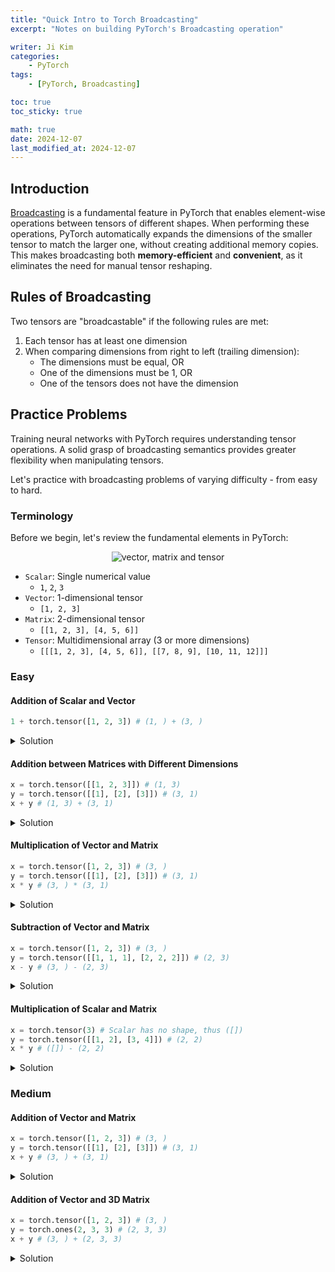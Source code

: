 ```yaml
---
title: "Quick Intro to Torch Broadcasting"
excerpt: "Notes on building PyTorch's Broadcasting operation"

writer: Ji Kim
categories:
    - PyTorch
tags:
    - [PyTorch, Broadcasting]

toc: true
toc_sticky: true

math: true
date: 2024-12-07
last_modified_at: 2024-12-07
---
```


## Introduction

[Broadcasting](https://pytorch.org/docs/stable/notes/broadcasting.html) is a fundamental feature in PyTorch that enables element-wise operations between tensors of different shapes. When performing these operations, PyTorch automatically expands the dimensions of the smaller tensor to match the larger one, without creating additional memory copies. This makes broadcasting both **memory-efficient** and **convenient**, as it eliminates the need for manual tensor reshaping.

## Rules of Broadcasting

Two tensors are "broadcastable" if the following rules are met:
1. Each tensor has at least one dimension
2. When comparing dimensions from right to left (trailing dimension):
    - The dimensions must be equal, OR
    - One of the dimensions must be 1, OR
    - One of the tensors does not have the dimension

## Practice Problems

Training neural networks with PyTorch requires understanding tensor operations. A solid grasp of broadcasting semantics provides greater flexibility when manipulating tensors.

Let's practice with broadcasting problems of varying difficulty - from easy to hard.

### Terminology

Before we begin, let's review the fundamental elements in PyTorch:

<center>
    <img src="{{ '/assets/img/broadcasting/terminology.png' | relative_url }}" alt="vector, matrix and tensor">
</center>

- `Scalar`: Single numerical value 
    - `1`, `2`, `3`
- `Vector`: 1-dimensional tensor 
    - `[1, 2, 3]`
- `Matrix`: 2-dimensional tensor 
    - `[[1, 2, 3], [4, 5, 6]]`
- `Tensor`: Multidimensional array (3 or more dimensions) 
    - `[[[1, 2, 3], [4, 5, 6]], [[7, 8, 9], [10, 11, 12]]]`

### Easy

#### Addition of Scalar and Vector
```python
1 + torch.tensor([1, 2, 3]) # (1, ) + (3, )
```

<details markdown="1">
<summary> Solution </summary>
```python
"""
torch.tensor([1, 1, 1]) + torch.tensor([1, 2, 3])
"""
torch.tensor([2, 3, 4])
```

**Explanation**
- The scalar `1` of shape `(1,)` is broadcast to match the shape of the vector `[1, 2, 3]` of shape `(3,)`, resulting in element-wise addition.
</details>

#### Addition between Matrices with Different Dimensions
```python
x = torch.tensor([[1, 2, 3]]) # (1, 3)
y = torch.tensor([[1], [2], [3]]) # (3, 1)
x + y # (1, 3) + (3, 1)
```

<details markdown="1">
<summary> Solution </summary>
```python
"""
1. torch.tensor([[1, 2, 3]]) + torch.tensor([[1, 1, 1], [2, 2, 2], [3, 3, 3]]) ; (1, 3) + (3, 3)
2. torch.tensor([[1, 2, 3], [1, 2, 3], [1, 2, 3]]) + torch.tensor([[1, 1, 1], [2, 2, 2], [3, 3, 3]]) ; (3, 3) + (3, 3)
"""
tensor([[2, 3, 4],
        [3, 4, 5],
        [4, 5, 6]])
```

**Explanation**
- Broadcast trailing dimension of `y` to `(3, 3)` to match the trailing dimension of `x`.
- Now that `y` is of shape `(3, 3)`, broadcast `x` to `(3, 3)`
</details>

#### Multiplication of Vector and Matrix
```python
x = torch.tensor([1, 2, 3]) # (3, )
y = torch.tensor([[1], [2], [3]]) # (3, 1)
x * y # (3, ) * (3, 1)
```

<details markdown="1">
<summary> Solution </summary>
```python
"""
1. torch.tensor([[1, 2, 3]]) * torch.tensor([[1], [2], [3]]) ; (1, 3) * (3, 1)
2. torch.tensor([[1, 2, 3]]) * torch.tensor([[1, 1, 1], [2, 2, 2], [3, 3, 3]]) ; (1, 3) * (3, 3)
3. torch.tensor([[1, 2, 3], [1, 2, 3], [1, 2, 3]]) * torch.tensor([[1, 1, 1], [2, 2, 2], [3, 3, 3]]) ; (3, 3) * (3, 3)
"""
tensor([[1, 2, 3],
        [2, 4, 6],
        [3, 6, 9]])
```

**Explanation**
- Broadcasting logic is same as addition except for multiplying the elements.
</details>

#### Subtraction of Vector and Matrix
```python
x = torch.tensor([1, 2, 3]) # (3, )
y = torch.tensor([[1, 1, 1], [2, 2, 2]]) # (2, 3)
x - y # (3, ) - (2, 3)
```

<details markdown="1">
<summary> Solution </summary>
```python
"""
1. torch.tensor([[1, 2, 3]]) - torch.tensor([[1, 1, 1], [2, 2, 2]]) ; (1, 3) - (2, 3)
2. torch.tensor([[1, 2, 3], [1, 2, 3]]) - torch.tensor([[1, 1, 1], [2, 2, 2]]) ; (2, 3) - (2, 3)
"""
tensor([[ 0,  1,  2],
        [-1,  0,  1]])
```

**Explanation**
- Prepend `1` to `x` to make shape of `(1, 3)`.
- `x` and `y`'s trailing dimensions (`3`) both match.
- Broadcast `x` to match the shape of `(2, 3)`.
</details>

#### Multiplication of Scalar and Matrix
```python
x = torch.tensor(3) # Scalar has no shape, thus ([])
y = torch.tensor([[1, 2], [3, 4]]) # (2, 2)
x * y # ([]) - (2, 2)
```

<details markdown="1">
<summary> Solution </summary>
```python
"""
1. torch.tensor([3]) * torch.tensor([[1, 2], [3, 4]]) ; (1, ) * (2, 2)
2. torch.tensor([[3]]) * torch.tensor([[1, 2], [3, 4]]) ; (1, 1) * (2, 2)
3. torch.tensor([[3, 3]]) * torch.tensor([[1, 2], [3, 4]]) ; (1, 2) * (2, 2)
4. torch.tensor([[3, 3], [3, 3]]) * torch.tensor([[1, 2], [3, 4]]) ; (2, 2) * (2, 2)
"""
tensor([[ 3,  6],
        [ 9, 12]])
```

**Explanation**
- Scalar `x` has no dimension therefore broadcast it to `(1, )`.
- Prepend `1` to `x` to match the shape of the matrix.
- `x` of shape `(1, 1)` is then broadcasted to `(1, 2)` to match the trailing dimension of `y`.
- Remaining dimension of `x` is broadcasted to `2` to match the dimesion of `y` and becomes a shape of `(2, 2)`.
</details>

### Medium

#### Addition of Vector and Matrix
```python
x = torch.tensor([1, 2, 3]) # (3, )
y = torch.tensor([[1], [2], [3]]) # (3, 1)
x + y # (3, ) + (3, 1)
```

<details markdown="1">
<summary> Solution </summary>
```python
"""
1. torch.tensor([[1, 2, 3]]) + torch.tensor([[1], [2], [3]]) ; (1, 3) + (3, 1)
2. torch.tensor([[1, 2, 3]]) + torch.tensor([[1, 1, 1], [2, 2, 2], [3, 3, 3]]) ; (1, 3) + (3, 3)
3. torch.tensor([[1, 2, 3], [1, 2, 3], [1, 2, 3]]) + torch.tensor([[1, 1, 1], [2, 2, 2], [3, 3, 3]]) ; (3, 3) + (3, 3)
"""
tensor([[2, 3, 4],
        [3, 4, 5],
        [4, 5, 6]])
```

**Explanation**
- Prepend `1` to `x` (dimension of tensor with fewer dimensions) to make `x` and `y` equal length.
- Start at the trailing dimension, `y` of shape `(3, 1)` is broadcasted to match the shape of `x` and becomes `(3, 3)`.
- Matrix `x` of shape `(1, 3)` is broadcasted to match the shape of `y` and becomes `(3, 3)`.
</details>

#### Addition of Vector and 3D Matrix
```python
x = torch.tensor([1, 2, 3]) # (3, )
y = torch.ones(2, 3, 3) # (2, 3, 3)
x + y # (3, ) + (2, 3, 3)
```

<details markdown="1">
<summary> Solution </summary>
```python
"""
1. torch.tensor([[[1, 2, 3]]]) + torch.tensor([[[1, 1, 1], [1, 1, 1], [1, 1, 1]], [[1, 1, 1], [1, 1, 1], [1, 1, 1]]]) ; (1, 1, 3) + (2, 3, 3)
2. torch.tensor([[[1, 2, 3], [1, 2, 3], [1, 2, 3]]]) + torch.tensor([[[1, 1, 1], [1, 1, 1], [1, 1, 1]], [[1, 1, 1], [1, 1, 1], [1, 1, 1]]]) ; (1, 3, 3) + (2, 3, 3)
3. torch.tensor([[[1, 2, 3], [1, 2, 3], [1, 2, 3]], [[1, 2, 3], [1, 2, 3], [1, 2, 3]]]) + torch.tensor([[[1, 1, 1], [1, 1, 1], [1, 1, 1]], [[1, 1, 1], [1, 1, 1], [1, 1, 1]]]) ; (2, 3, 3) + (2, 3, 3)
"""
tensor([[[2, 3, 4],
         [2, 3, 4],
         [2, 3, 4]],

        [[2, 3, 4],
         [2, 3, 4],
         [2, 3, 4]]])
```

**Explanation**
- Prepend `1` twoce to `x` (dimension of tensor with fewer dimensions) to make `x` and `y` equal length (`x` now becomes `(1, 1, 3)`).
- First trailing dimensions of `x` and `y` match.
- `x` of shape `(1, 1, 3)` is broadcasted to `(1, 2, 3)` match the second trailing dimension of `y`.
- `x` is finally broadcasted to `(2, 2, 3)` and matches `y`'s dimension.
</details>

#### Addition of Two Matrices

```python
x = torch.tensor([[1, 2, 3], [4, 5, 6]]) # (2, 3)
y = torch.tensor([[1, 2, 3, 4], [5, 6, 7, 8], [9, 10, 11, 12]]) # (3, 4)
x + y # (2, 3) + (3, 4)
```

<details markdown="1">
<summary> Solution </summary>
```python
---------------------------------------------------------------------------
RuntimeError                              Traceback (most recent call last)
<ipython-input-8-cd60f97aa77f> in <cell line: 1>()
----> 1 x + y

RuntimeError: The size of tensor a (3) must match the size of tensor b (4) at non-singleton dimension 1
```

**Explanation**
- Addition of `x` & `y` should **fail** as it violates the broadcasting semantics.
- One of following should hold according to the broadcasting semantics, starting at the trailing dimensions (i.e., `x`: `3` and `y`: `4`):
    - Dimension sizes must equal
    - One of them is 1
    - One of them does not exist
</details>

#### Custom Dimension Manipulation
```python
# Try to manipulate the dimension of `x` to make both compatible for addition
# HINT: `torch.Tensor.view`
x = torch.tensor([[1, 2, 3], [4, 5, 6]]) # (2, 3)
y = torch.tensor([[1, 2, 3, 4, 5, 6], [7, 8, 9, 10, 11, 12], [13, 14, 15, 16, 17, 18]]) # (3, 6)
x + y # (2, 3) + (3, 6)
```

<details markdown="1">
<summary> Solution </summary>
```python
"""
1. x.view(-1): torch.tensor([1, 2, 3, 4, 5, 6])
2. torch.tensor([1, 2, 3, 4, 5, 6]) + torch.tensor([[1, 2, 3, 4, 5, 6], [7, 8, 9, 10, 11, 12], [13, 14, 15, 16, 17, 18]]) ; (6, ) + (3, 6)
3. 2. torch.tensor([[1, 2, 3, 4, 5, 6]]) + torch.tensor([[1, 2, 3, 4, 5, 6], [7, 8, 9, 10, 11, 12], [13, 14, 15, 16, 17, 18]]) ; (1, 6) + (3, 6)
4. torch.tensor([[1, 2, 3, 4, 5, 6], [1, 2, 3, 4, 5, 6], [1, 2, 3, 4, 5, 6]]) + torch.tensor([[1, 2, 3, 4, 5, 6], [7, 8, 9, 10, 11, 12], [13, 14, 15, 16, 17, 18]]) ; (3, 6) + (3, 6)
"""
x = x.view(-1) # (6, )
x + y # (6, ) + (3, 6)

tensor([[ 2,  4,  6,  8, 10, 12],
        [ 8, 10, 12, 14, 16, 18],
        [14, 16, 18, 20, 22, 24]])
```

**Explanation**
- `x.view(-1)` transforms the dimension to `(6, )`.
- Prepends `1` to `x` and makes the dimension to `(1, 6)`.
- Trailing dimension of both `x` and `y` (i.e, `6`) matches.
- `x`'s `1` matches `y`'s dimension `3`.
</details>


#### Multiplication of Complex Broadcasting
```python
# Since it is a multiplication of `1`, try to answer the shape of this operation.
x = torch.ones(2, 1, 3) # (2, 1, 3)
y = torch.ones(1, 3, 1) # (1, 3, 1)
x * y # (2, 1, 3) * (1, 3, 1)
```

<details markdown="1">
<summary> Solution </summary>
```python
# Shape: (2, 3, 3)
tensor([[[1., 1., 1.],
         [1., 1., 1.],
         [1., 1., 1.]],

        [[1., 1., 1.],
         [1., 1., 1.],
         [1., 1., 1.]]])
```

**Explanation**
- Starting with shapes `(2, 1, 3)` and `(1, 3, 1)`, let's analyze dimension by dimension:
  1. First dimension: `2` vs `1` → `y` is broadcast from `1` to `2`
  2. Middle dimension: `1` vs `3` → `x` is broadcast from `1` to `3`
  3. Last dimension: `3` vs `1` → `y` is broadcast from `1` to `3`
- Final shapes before multiplication:
  - `x`: `(2, 3, 3)` (original `1` expanded to `3` in middle)
  - `y`: `(2, 3, 3)` (expanded from `1` to `2` in first, and `1` to `3` in last)
- Since all elements are `1`, the multiplication results in a `(2, 3, 3)` tensor of ones
</details>

### Hard

#### Mean Across Specific Axes
```python
# Compute the mean of the x across the last axis, and add it back to the original tensor
g = torch.Generator().manual_seed(617) # guarantees consistent random generation
x = torch.rand(3, 4, 5, generator=g)
```

<details markdown="1">
<summary> Solution </summary>
```python
x + x.mean(dim=2, keepdims=True)

# <--- OUTPUT --->
tensor([[[0.5952, 0.6486, 1.1932, 0.4631, 1.1062],
         [0.7727, 0.9813, 0.4742, 0.6173, 1.0093],
         [0.5897, 0.6357, 0.8125, 0.8716, 0.4222],
         [1.1211, 0.4338, 0.6372, 0.4942, 0.7857]],

        [[0.6572, 1.3236, 1.3613, 0.4812, 0.5334],
         [1.5122, 1.1478, 1.1528, 1.4942, 0.7012],
         [1.1803, 1.4021, 1.4673, 1.1307, 0.9080],
         [1.6144, 0.6951, 1.1600, 1.2778, 1.5087]],

        [[1.3744, 0.9883, 0.6701, 1.1222, 1.1225],
         [0.9468, 0.8783, 0.4040, 0.6899, 1.0623],
         [1.2763, 1.0732, 0.7736, 1.5029, 0.5423],
         [1.0240, 1.2803, 1.1804, 1.5658, 0.9504]]])
```

```python
# Verify
first_row = x[0][0] # torch.tensor([0.1946, 0.2479, 0.7926, 0.0624, 0.7056]) ; (5, )
first_row_mean = x[0][0].mean() # torch.tensor(0.4006) ; ([])
result = first_row + first_row_mean
matches = result == (x + x.mean(dim=2, keepdims=True))[0][0]

print(result)
print(matches)

# <--- OUTPUT --->
tensor([0.5952, 0.6486, 1.1932, 0.4631, 1.1062])
tensor([True, True, True, True, True])
```


**Explanation**
- The original tensor `x` has shape `(3, 4, 5)`
- `x.mean(dim=2, keepdims=True)` does the following:
  1. Computes the mean along dimension 2 (the last axis)
  2. `keepdims=True` preserves the dimension, resulting in shape `(3, 4, 1)`
  3. When adding this back to `x`, broadcasting expands the mean from `(3, 4, 1)` to `(3, 4, 5)`
- Each element in the result is the sum of:
  1. The original value from `x`
  2. The mean of its corresponding row (broadcast across the last dimension)
- The verification code confirms this by:
  1. Taking the first row `x[0][0]` (shape `(5,)`)
  2. Adding its mean (a scalar) to each element
  3. Comparing with the corresponding row in the full calculation
</details>

#### Broadcasting with Max Reduction
```python
# Find the maximum value of each row and subtract this value from the original tensor.
g = torch.Generator().manual_seed(617)
x = torch.rand(4, 3, 2, generator=g)
```

<details markdown="1">
<summary> Solution </summary>
```python
max_rows = x.max(dim=2, keepdims=True).values # (4, 3, 1)
x - max_rows # (4, 3, 2) - (4, 3, 1)

# <--- OUTPUT --->
tensor([[[-0.0533,  0.0000],
         [ 0.0000, -0.7302],
         [ 0.0000, -0.3184]],

        [[ 0.0000, -0.5071],
         [-0.3920,  0.0000],
         [-0.0460,  0.0000]],

        [[-0.0591,  0.0000],
         [-0.6848,  0.0000],
         [-0.2034,  0.0000]],

        [[-0.2914,  0.0000],
         [-0.6664,  0.0000],
         [ 0.0000, -0.8801]]])
```

**Explanation**
- The original tensor `x` has shape `(4, 3, 2)`
- `x.max(dim=2, keepdims=True)[0]` does the following:
  1. Takes the maximum value along dimension 2 (last axis) for each row
  2. `keepdims=True` maintains the dimension, resulting in shape `(4, 3, 1)`
  3. `[0]` is used because `max()` returns both values and indices; we only want values
- When subtracting `maxOfRows` from `x`, broadcasting expands `(4, 3, 1)` to `(4, 3, 2)`
- The result shows each value's difference from its row's maximum:
  - Values equal to their row's maximum become 0
  - All other values are negative (being less than their row's maximum)
</details>

#### Combining Argmax with Tensor Indexing
```python
"""
Compute argmax of `x` along dim=2, then replace the maximum values along that dimension with their square while keeping other values unchanged.
"""
g = torch.Generator().manual_seed(617)
x = torch.rand(5, 4, 6, generator=g)
```

<details markdown="1">
<summary> Solution </summary>
```python
indices = x.argmax(dim=2) # (5, 4)

mask = torch.zeros_like(x, dtype=torch.bool)
batch_indices = torch.arange(x.size(0)).unsqueeze(1)  # (5, 1)
row_indices = torch.arange(x.size(1)).unsqueeze(0)    # (1, 4)
mask[batch_indices, row_indices, indices] = True

x = torch.where(mask, x ** 2, x)

# <--- OUTPUT --->
tensor([[[1.9459e-01, 2.4792e-01, 6.2822e-01, 6.2441e-02, 7.0561e-01,
          3.8723e-01],
         [5.9580e-01, 8.8707e-02, 2.3185e-01, 3.8913e-01, 2.5649e-01,
          3.0251e-01],
         [4.7937e-01, 5.3843e-01, 8.9037e-02, 5.9889e-01, 8.6632e-02,
          2.9001e-01],
         [1.4702e-01, 4.3846e-01, 2.2150e-01, 8.8794e-01, 8.5682e-01,
          4.5569e-02]],

        [[9.7745e-02, 8.3054e-01, 5.4700e-01, 5.5202e-01, 8.9336e-01,
          1.0040e-01],
         [5.7145e-01, 7.9327e-01, 8.5845e-01, 5.2186e-01, 2.9914e-01,
          9.7775e-01],
         [6.9493e-02, 5.3443e-01, 6.5223e-01, 7.7981e-01, 8.4665e-01,
          4.6055e-01],
         [1.4233e-01, 5.9448e-01, 3.5373e-01, 5.4865e-01, 4.8015e-01,
          5.8755e-03]],

        [[2.9175e-01, 6.6421e-01, 7.5952e-01, 5.5636e-01, 2.5674e-01,
          9.7236e-01],
         [2.5453e-02, 4.2386e-01, 6.8020e-01, 5.8032e-01, 9.3263e-01,
          3.5035e-01],
         [1.4200e-01, 1.2870e-01, 3.0852e-01, 1.0691e-01, 2.1062e-01,
          1.7581e-02],
         [5.7376e-01, 1.3413e-01, 5.2298e-01, 9.0579e-02, 6.6662e-01,
          9.5560e-01]],

        [[3.7499e-01, 7.5693e-01, 7.9677e-01, 5.3703e-01, 6.5874e-01,
          6.6973e-01],
         [5.4903e-01, 7.6660e-01, 2.5739e-01, 6.2306e-01, 3.9811e-01,
          3.2552e-01],
         [9.6114e-02, 6.8212e-01, 9.9059e-01, 8.4072e-01, 5.6158e-01,
          4.1336e-01],
         [2.9504e-01, 1.7929e-01, 3.7160e-01, 1.4645e-01, 1.4089e-01,
          3.6650e-01]],

        [[7.9860e-01, 1.6316e-01, 7.0585e-01, 7.4827e-01, 7.2970e-01,
          3.8324e-01],
         [3.9089e-01, 5.9064e-01, 8.0657e-01, 1.7587e-01, 3.3804e-01,
          1.9550e-01],
         [7.8799e-01, 3.3231e-01, 7.0377e-02, 8.0018e-01, 5.0456e-01,
          9.6001e-01],
         [5.4405e-01, 8.8870e-01, 3.7259e-04, 8.8793e-01, 6.1661e-01,
          8.4178e-01]]])
```

**Explanation**
1. First, find the indices of maximum values along dimension `2`:
   - `x.argmax(dim=2)` returns a tensor of shape `(5, 4)` containing the positions of max values

2. Create a boolean mask of the same shape as `x` (`5, 4, 6`):
   - `torch.zeros_like(x, dtype=torch.bool)` initializes all values to `False`

3. Create broadcasting-compatible indices to properly index the 3D tensor:
   - `batch_indices = torch.arange(5).unsqueeze(1)` creates `[[0], [1], [2], [3], [4]]`
   - `row_indices = torch.arange(4).unsqueeze(0)` creates `[[0, 1, 2, 3]]`
   - When used together, these broadcast to cover all positions where max values occur

4. Set `True` in the mask at positions of maximum values:
   - `mask[batch_indices, row_indices, indices] = True`
   - The indexing operation `mask[batch_indices, row_indices, indices]` works through broadcasting:
     ```python
     batch_indices: [[0],    # Shape: (5, 1)
                    [1],
                    [2],
                    [3],
                    [4]]

     row_indices:   [[0, 1, 2, 3]]    # Shape: (1, 4)

     indices:       [[2, 3, 3, 4],     # Shape: (5, 4)
                    [1, 5, 3, 2],
                    [5, 4, 0, 5],
                    [4, 3, 2, 4],
                    [3, 2, 5, 1]]
     ```
   - When combined, these create index tuples for each maximum value:
     - First row:   `(0,0,2), (0,1,3), (0,2,3), (0,3,4)`
     - Second row:  `(1,0,1), (1,1,5), (1,2,3), (1,3,2)`
     - And so on.
   - Each tuple represents `(batch_idx, row_idx, max_value_position)`

5. Finally, `torch.where()` selectively applies the squaring:
   - Where mask is `True`: square the values (`x ** 2`)
   - Where mask is `False`: keep original values (`x`)
</details>

#### Comparing Reduction Results Across Axes
```python
# Compute max along dim=2 and mean along dim=1 and add those results back to the original tensor
g = torch.Generator().manual_seed(617)
x = torch.rand(3, 4, 5, generator=g)
```

<details markdown="1">
<summary> Solution </summary>
```python
max_dim2 = x.max(dim=2, keepdim=True).values # (3, 4, 1)
mean_dim1 = x.mean(dim=1, keepdim=True) # (3, 1, 5)

result = x + max_dim2 + mean_dim1 # (3, 4, 5) + (3, 4, 1) + (3, 1, 5)

# <--- OUTPUT --->
tensor([[[1.3902, 1.3487, 1.9979, 1.1000, 1.9624],
         [1.4141, 1.5278, 1.1252, 1.1006, 1.7118],
         [1.1980, 1.1492, 1.4305, 1.3218, 1.0917],
         [1.9508, 1.1687, 1.4766, 1.1658, 1.6766]],

        [[1.8204, 2.3880, 2.5689, 1.4995, 1.3685],
         [2.4959, 2.0328, 2.1810, 2.3330, 1.3568],
         [2.1032, 2.2261, 2.4345, 1.9086, 1.5027],
         [2.6509, 1.6327, 2.2409, 2.1693, 2.2170]],

        [[2.3380, 1.8515, 1.2353, 2.1506, 1.8501],
         [1.8575, 1.6887, 0.9164, 1.6655, 1.7371],
         [2.3903, 2.0868, 1.4891, 2.6817, 1.4202],
         [2.0343, 2.1902, 1.7924, 2.6410, 1.7248]]])
```

**Explanation**
- The original tensor `x` has shape `(3, 4, 5)`
- Two reduction operations are performed:
  1. `max_dim2`: Maximum along dimension 2 (last axis)
     - Shape goes from `(3, 4, 5)` → `(3, 4, 1)` with `keepdim=True`
     - Each value represents the maximum of its corresponding row
  2. `mean_dim1`: Mean along dimension 1 (middle axis)
     - Shape goes from `(3, 4, 5)` → `(3, 1, 5)` with `keepdim=True`
     - Each value represents the mean across all rows for that position
- The final addition `x + max_dim2 + mean_dim1` involves two broadcasting operations:
  - `max_dim2` `(3, 4, 1)` is broadcast to `(3, 4, 5)`
  - `mean_dim1` `(3, 1, 5)` is broadcast to `(3, 4, 5)`
</details>

#### Standardizing Tensor with Reduction
```python
# Standardize x along the last axis (dim=2) by subtracting the mean and dividing by the standard deviation.
g = torch.Generator().manual_seed(617)
x = torch.rand(3, 5, 4, generator=g)
```

<details markdown="1">
<summary> Solution </summary>
```python
mean = x.mean(dim=2, keepdims=True) # (3, 5, 1)
std = x.std(dim=2, keepdims=True) # (3, 5, 1)

result = (x - mean) / std # (3, 5, 4) - (3, 5, 1) / (3, 5, 1)

# <--- OUTPUT --->
tensor([[[-4.0344e-01, -2.3768e-01,  1.4553e+00, -8.1418e-01],
         [ 9.6276e-01, -2.1043e-01,  5.5813e-01, -1.3105e+00],
         [-6.6763e-01,  1.4806e+00, -5.3258e-01, -2.8035e-01],
         [ 3.2340e-02,  2.4018e-01, -1.3413e+00,  1.0688e+00],
         [-9.7956e-01,  3.1494e-01, -5.9517e-01,  1.2598e+00]],

        [[-6.6012e-01,  8.1287e-01,  8.9620e-01, -1.0490e+00],
         [-1.2885e+00,  1.1535e+00,  5.9946e-02,  7.5018e-02],
         [ 8.6095e-01, -1.3867e+00, -5.1503e-02,  5.7724e-01],
         [ 6.0867e-01, -4.6181e-01, -1.1701e+00,  1.0233e+00],
         [-1.3592e+00, -1.0854e-03,  3.4300e-01,  1.0173e+00]],

        [[ 1.1443e+00, -1.7200e-01, -1.2569e+00,  2.8459e-01],
         [ 6.8955e-01,  5.1992e-01,  2.6785e-01, -1.4773e+00],
         [-1.3675e+00,  4.7652e-01,  9.4842e-01, -5.7411e-02],
         [-4.0622e-01,  1.3754e+00, -9.7121e-01,  2.0231e-03],
         [ 1.4138e-01, -2.5028e-01,  1.2610e+00, -1.1521e+00]]])
```
</details>

### Conclusion

We have learned about broadcasting semantics and how to use them to perform various operations on tensors. 

Remeber the basic rules of broadcasting:
- Each tensor has at least one dimension.
- When iterating over the dimension sizes, starting at the trailing dimension, the dimension sizes must either be equal, one of them is 1, or one of them does not exist.

Broadcasting is a powerful feature that allows us to perform operations on tensors of different shapes without explicitly reshaping them. It is a key concept in PyTorch and is used extensively in many operations. And this will help us in the next post to build [character-level bigram models](https://youtu.be/PaCmpygFfXo?list=PLAqhIrjkxbuWI23v9cThsA9GvCAUhRvKZ&t=1406). 



